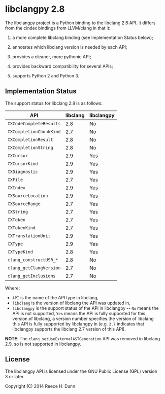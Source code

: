 # libclangpy 2.8

The libclangpy project is a Python binding to the libclang 2.8 API. It differs
from the cindex bindings from LLVM/clang in that it:

1.  a more complete libclang binding (see Implementation Status below);

2.  annotates which libclang version is needed by each API;

3.  provides a cleaner, more pythonic API;

4.  provides backward compatibility for several APIs;

5.  supports Python 2 and Python 3.

## Implementation Status

The support status for libclang 2.8 is as follows:

| API                     | libclang | libclangpy |
|-------------------------|----------|------------|
| `CXCodeCompleteResults` | 2.8      | No         |
| `CXCompletionChunkKind` | 2.7      | No         |
| `CXCompletionResult`    | 2.8      | No         |
| `CXCompletionString`    | 2.8      | No         |
| `CXCursor`              | 2.9      | Yes        |
| `CXCursorKind`          | 2.9      | Yes        |
| `CXDiagnostic`          | 2.9      | Yes        |
| `CXFile`                | 2.7      | Yes        |
| `CXIndex`               | 2.9      | Yes        |
| `CXSourceLocation`      | 2.9      | Yes        |
| `CXSourceRange`         | 2.7      | Yes        |
| `CXString`              | 2.7      | Yes        |
| `CXToken`               | 2.7      | Yes        |
| `CXTokenKind`           | 2.7      | Yes        |
| `CXTranslationUnit`     | 2.9      | Yes        |
| `CXType`                | 2.9      | Yes        |
| `CXTypeKind`            | 2.8      | Yes        |
| `clang_constructUSR_*`  | 2.8      | No         |
| `clang_getClangVersion` | 2.7      | No         |
| `clang_getInclusions`   | 2.7      | No         |

Where:
*  `API` is the name of the API type in libclang,
*  `libclang` is the version of libclang the API was updated in,
*  `libclangpy` is the support status of the API in libclangpy -- `No` means
   the API is not supported, `Yes` means the API is fully supported for this
   version of libclang, a version number specifies the version of libclang
   this API is fully supported by libclangpy in (e.g. `2.7` indicates that
   libclangpy supports the libclang 2.7 version of this API).

__NOTE__: The `clang_setUseExternalASTGeneration` API was removed in libclang
2.9, so is not supported in libclangpy.

## License

The libclangpy API is licensed under the GNU Public License (GPL) version 3 or
later.

Copyright (C) 2014 Reece H. Dunn
